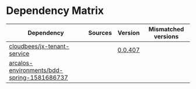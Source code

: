 # Dependency Matrix

Dependency | Sources | Version | Mismatched versions
---------- | ------- | ------- | -------------------
[cloudbees/jx-tenant-service](https://github.com/cloudbees/jx-tenant-service) |  | [0.0.407](https://github.com/cloudbees/jx-tenant-service/releases/tag/v0.0.407) | 
[arcalos-environments/bdd-spring-1581686737](https://github.com/arcalos-environments/bdd-spring-1581686737.git) |  | []() | 
